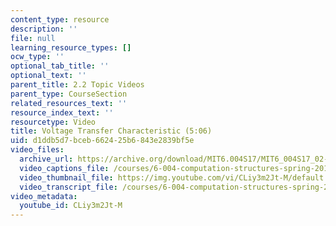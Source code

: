 ```yaml
---
content_type: resource
description: ''
file: null
learning_resource_types: []
ocw_type: ''
optional_tab_title: ''
optional_text: ''
parent_title: 2.2 Topic Videos
parent_type: CourseSection
related_resources_text: ''
resource_index_text: ''
resourcetype: Video
title: Voltage Transfer Characteristic (5:06)
uid: d1ddb5d7-bceb-6624-25b6-843e2839bf5e
video_files:
  archive_url: https://archive.org/download/MIT6.004S17/MIT6_004S17_02-02-06_300k.mp4
  video_captions_file: /courses/6-004-computation-structures-spring-2017/23e586db58d05149a524f28427676c13_CLiy3m2Jt-M.vtt
  video_thumbnail_file: https://img.youtube.com/vi/CLiy3m2Jt-M/default.jpg
  video_transcript_file: /courses/6-004-computation-structures-spring-2017/1ae61901595b757b3a8d7a58f63053d2_CLiy3m2Jt-M.pdf
video_metadata:
  youtube_id: CLiy3m2Jt-M
---
```

